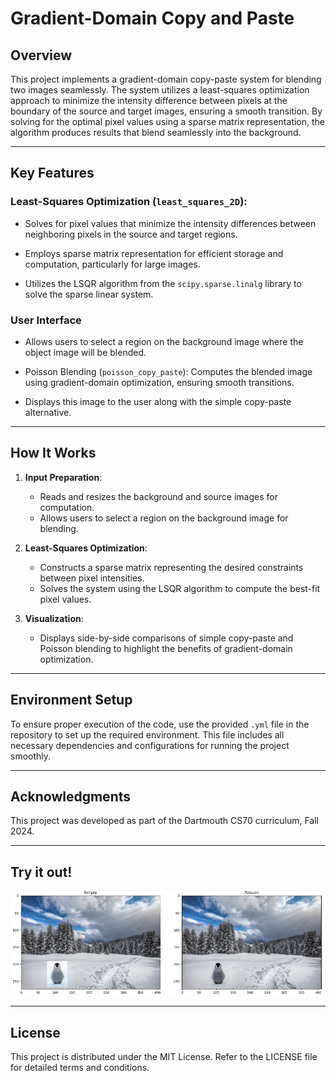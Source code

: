 # Gradient-Domain Copy and Paste

## Overview

This project implements a gradient-domain copy-paste system for blending two images seamlessly. The system utilizes a least-squares optimization approach to minimize the intensity difference between pixels at the boundary of the source and target images, ensuring a smooth transition. By solving for the optimal pixel values using a sparse matrix representation, the algorithm produces results that blend seamlessly into the background.

---

## Key Features

### Least-Squares Optimization (`least_squares_2D`):

- Solves for pixel values that minimize the intensity differences between neighboring pixels in the source and target regions.

- Employs sparse matrix representation for efficient storage and computation, particularly for large images.

- Utilizes the LSQR algorithm from the `scipy.sparse.linalg` library to solve the sparse linear system.

### User Interface

  - Allows users to select a region on the background image where the object image will be blended.

  - Poisson Blending (`poisson_copy_paste`): Computes the blended image using gradient-domain optimization, ensuring smooth transitions.
  
  - Displays this image to the user along with the simple copy-paste alternative.

---

## How It Works

1. **Input Preparation**:

   - Reads and resizes the background and source images for computation.
   - Allows users to select a region on the background image for blending.

2. **Least-Squares Optimization**:

   - Constructs a sparse matrix representing the desired constraints between pixel intensities.
   - Solves the system using the LSQR algorithm to compute the best-fit pixel values.

3. **Visualization**:

   - Displays side-by-side comparisons of simple copy-paste and Poisson blending to highlight the benefits of gradient-domain optimization.

---

## Environment Setup

To ensure proper execution of the code, use the provided `.yml` file in the repository to set up the required environment. This file includes all necessary dependencies and configurations for running the project smoothly.

---

## Acknowledgments

This project was developed as part of the Dartmouth CS70 curriculum, Fall 2024.

---

## Try it out!

![penguin_copy_paste](./penguin_copy_paste.png)

---

## License

This project is distributed under the MIT License. Refer to the LICENSE file for detailed terms and conditions.

